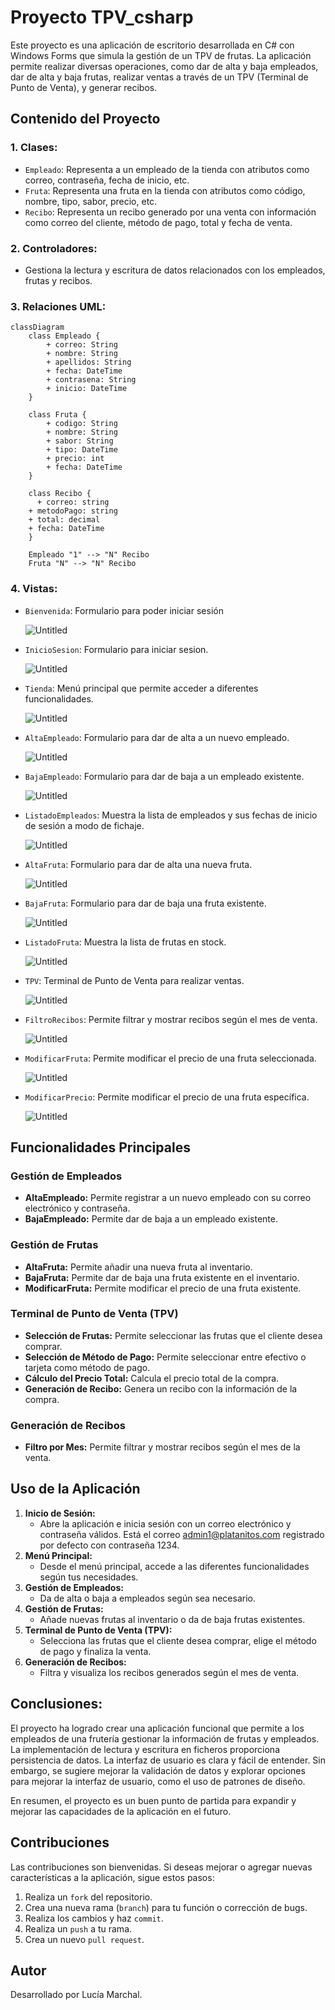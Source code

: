 # Proyecto TPV_csharp

Este proyecto es una aplicación de escritorio desarrollada en C# con Windows Forms que simula la gestión de un TPV de frutas. La aplicación permite realizar diversas operaciones, como dar de alta y baja empleados, dar de alta y baja frutas, realizar ventas a través de un TPV (Terminal de Punto de Venta), y generar recibos.

## Contenido del Proyecto

### 1. **Clases:**

- `Empleado`: Representa a un empleado de la tienda con atributos como correo, contraseña, fecha de inicio, etc.
- `Fruta`: Representa una fruta en la tienda con atributos como código, nombre, tipo, sabor, precio, etc.
- `Recibo`: Representa un recibo generado por una venta con información como correo del cliente, método de pago, total y fecha de venta.

### 2. **Controladores:**

- Gestiona la lectura y escritura de datos relacionados con los empleados, frutas y recibos.

### 3. Relaciones UML:

```mermaid
classDiagram
	class Empleado {
		+ correo: String
		+ nombre: String
		+ apellidos: String
		+ fecha: DateTime
		+ contrasena: String
		+ inicio: DateTime
	}

	class Fruta {
		+ codigo: String
		+ nombre: String
		+ sabor: String
		+ tipo: DateTime
		+ precio: int
		+ fecha: DateTime
	}
	
	class Recibo {
	  + correo: string
    + metodoPago: string
    + total: decimal
    + fecha: DateTime
	}

	Empleado "1" --> "N" Recibo
	Fruta "N" --> "N" Recibo
```

### 4. **Vistas:**

- `Bienvenida`: Formulario para poder iniciar sesión
    
    ![Untitled](./Resources/Untitled.png)
    
- `InicioSesion`: Formulario para iniciar sesion.
    
    ![Untitled](./Resources/Untitled%201.png)
    

- `Tienda`: Menú principal que permite acceder a diferentes funcionalidades.
    
    ![Untitled](./Resources/Untitled%202.png)
    

- `AltaEmpleado`: Formulario para dar de alta a un nuevo empleado.
    
    ![Untitled](./Resources/Untitled%203.png)
    

- `BajaEmpleado`: Formulario para dar de baja a un empleado existente.
    
    ![Untitled](./Resources/Untitled%204.png)
    

- `ListadoEmpleados`: Muestra la lista de empleados y sus fechas de inicio de sesión a modo de fichaje.
    
    ![Untitled](./Resources/Untitled%205.png)
    

- `AltaFruta`: Formulario para dar de alta una nueva fruta.
    
    ![Untitled](./Resources/Untitled%206.png)
    

- `BajaFruta`: Formulario para dar de baja una fruta existente.
    
    ![Untitled](./Resources/Untitled%207.png)
    

- `ListadoFruta`: Muestra la lista de frutas en stock.
    
    ![Untitled](./Resources/Untitled%208.png)
    

- `TPV`: Terminal de Punto de Venta para realizar ventas.
    
    ![Untitled](./Resources/Untitled%209.png)
    

- `FiltroRecibos`: Permite filtrar y mostrar recibos según el mes de venta.
    
    ![Untitled](./Resources/Untitled%2010.png)
    

- `ModificarFruta`: Permite modificar el precio de una fruta seleccionada.
    
    ![Untitled](./Resources/Untitled%2011.png)
    

- `ModificarPrecio`: Permite modificar el precio de una fruta específica.
    
    ![Untitled](./Resources/Untitled%2012.png)
    

## Funcionalidades Principales

### Gestión de Empleados

- **AltaEmpleado:** Permite registrar a un nuevo empleado con su correo electrónico y contraseña.
- **BajaEmpleado:** Permite dar de baja a un empleado existente.

### Gestión de Frutas

- **AltaFruta:** Permite añadir una nueva fruta al inventario.
- **BajaFruta:** Permite dar de baja una fruta existente en el inventario.
- **ModificarFruta:** Permite modificar el precio de una fruta existente.

### Terminal de Punto de Venta (TPV)

- **Selección de Frutas:** Permite seleccionar las frutas que el cliente desea comprar.
- **Selección de Método de Pago:** Permite seleccionar entre efectivo o tarjeta como método de pago.
- **Cálculo del Precio Total:** Calcula el precio total de la compra.
- **Generación de Recibo:** Genera un recibo con la información de la compra.

### Generación de Recibos

- **Filtro por Mes:** Permite filtrar y mostrar recibos según el mes de la venta.

## Uso de la Aplicación

1. **Inicio de Sesión:**
    - Abre la aplicación e inicia sesión con un correo electrónico y contraseña válidos. Está el correo admin1@platanitos.com registrado por defecto con contraseña 1234.
2. **Menú Principal:**
    - Desde el menú principal, accede a las diferentes funcionalidades según tus necesidades.
3. **Gestión de Empleados:**
    - Da de alta o baja a empleados según sea necesario.
4. **Gestión de Frutas:**
    - Añade nuevas frutas al inventario o da de baja frutas existentes.
5. **Terminal de Punto de Venta (TPV):**
    - Selecciona las frutas que el cliente desea comprar, elige el método de pago y finaliza la venta.
6. **Generación de Recibos:**
    - Filtra y visualiza los recibos generados según el mes de venta.

## **Conclusiones:**

El proyecto ha logrado crear una aplicación funcional que permite a los empleados de una frutería gestionar la información de frutas y empleados. La implementación de lectura y escritura en ficheros proporciona persistencia de datos. La interfaz de usuario es clara y fácil de entender. Sin embargo, se sugiere mejorar la validación de datos y explorar opciones para mejorar la interfaz de usuario, como el uso de patrones de diseño.

En resumen, el proyecto es un buen punto de partida para expandir y mejorar las capacidades de la aplicación en el futuro.

## Contribuciones

Las contribuciones son bienvenidas. Si deseas mejorar o agregar nuevas características a la aplicación, sigue estos pasos:

1. Realiza un `fork` del repositorio.
2. Crea una nueva rama (`branch`) para tu función o corrección de bugs.
3. Realiza los cambios y haz `commit`.
4. Realiza un `push` a tu rama.
5. Crea un nuevo `pull request`.

## Autor

Desarrollado por Lucía Marchal.
